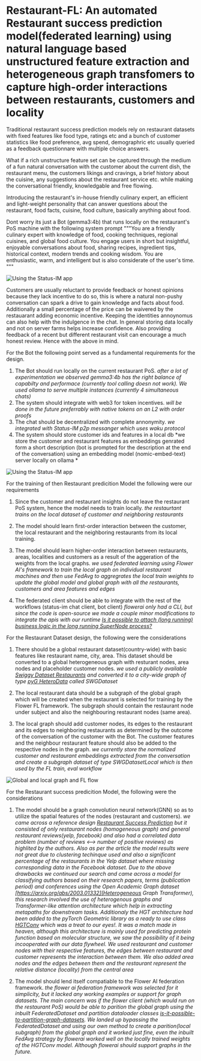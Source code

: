 # Restaurant-FL: An automated Restaurant success prediction model(federated learning) using natural language based unstructured feature extraction and heterogeneous graph transfomers to capture high-order interactions between restaurants, customers and locality

Traditional restaurant success prediction models rely on restaurant datasets with fixed features like food type, ratings etc and a bunch of customer statistics like food preference, avg spend, demographric etc usually queried as a feedback questionnare with multiple choice answers.

What if a rich unstructure feature set can be captured through the medium of a fun natural conversation with the customer about the current dish, the restaurant menu, the customers likings and cravings, a brief history about the cuisine, any suggestions about the restaurant service etc. while making the conversational friendly, knowledgable and free flowing.

Introducing the restaurant's in-house friendly culinary expert, an efficient and light-weight personality that can answer questions about the restaurant, food facts, cuisine, food culture, basically anything about food.

Dont worry its just a Bot (gemma3:4b) that runs locally on the restaurant's PoS machine with the following system prompt
"""You are a friendly culinary expert with knowledge of food,
cooking techniques, regional cuisines, and global food culture.
You engage users in short but insightful, enjoyable conversations
about food, sharing recipes, ingredient tips, historical context,
modern trends and cooking wisdom.
You are enthusiastic, warm, and intelligent but is also considerate
of the user's time.
"""

![Using the Status-IM app](./Bot_Chat_01.png)

Customers are usually reluctant to provide feedback or honest opinions because they lack incentive to do so, this is where a natural non-pushy conversation can spark a drive to gain knowledge and facts about food. Additionally a small percentage of the price can be waivered by the restauarant adding economic incentive. Keeping the identities annoynomus can also help with the indulgence in the chat. In general storing data locally and not on server farms helps increase confidence. Also providing feedback of a recent but different restaurant visit can encourage a much honest review. Hence with the above in mind.

For the Bot the following point served as a fundamental requirements for the design.

1. The Bot should run locally on the current restaurant PoS.
	*after a lot of experimentation we observed gemma3:4b has the right balance of capabilty and performace (currently tool calling doesn not work). We used ollama to serve multiple instances (currently 4 simultaneous chats)* 
2. The system should integrate with web3 for token incentives.
	*will be done in the future preferrably with native tokens on an L2 with order proofs*
3. The chat should be decentralized with complete annonymity.
	*we integrated with Status-IM p2p messanger which uses waku protocol*
4. The system should store customer ids and features in a local db
	*we store the customer and restaurant features as embeddings genrated form a short description (bot is prompted for the description at the end of the conversation) using an embedding model (nomic-embed-text) server locally on ollama *

![Using the Status-IM app](./Bot_Model_01.png)

For the training of then Restaurant predicition Model the following were our requirements

1. Since the customer and restaurant insights do not leave the restaurant PoS 
   system, hence the model needs to train locally.
   *the restaurtant trains on the local dataset of customer and neighboring restaurants*

2. The model should learn first-order interaction between the customer, the 
   local restaurant and the neighboring restaurants from its local training.

3. The model should learn higher-order interaction between restaurants, areas,
   localities and customers as a result of the aggeration of the weights from the local graphs.
   *we used federated learning using Flower AI's framework to train the local graph on individual restaurant machines and then use FedAvg to aggregrates the local train weights to update the global model and global graph with all the restaurants, customers and area features and edges*

4. The federated client should be able to integrate with the rest of the 
   workflows (status-im chat client, bot client)
   *flowerai only had a CLI, but since the code is open-source we made a couple minor modifications to integrate the apis with our runtime [Is it possible to attach (long running) business logic in the long running SuperNode process?](https://discuss.flower.ai/t/is-it-possible-to-attach-long-running-business-logic-in-the-long-running-supernode-process/913)* 

 
For the Restaurant Dataset design, the following were the considerations

1. There should be a global restaurant dataset(country-wide) with basic 
   features like restaurant name, city, area. This dataset should be converted to a global heterogeneous graph with resturant nodes, area nodes and placeholder customer nodes.
   *we used a publicly available [Swiggy Dataset Restaurants](https://www.kaggle.com/datasets/abhijitdahatonde/swiggy-restuarant-dataset) and converted it to a city-wide graph of type [pyG HeteroData](https://pytorch-geometric.readthedocs.io/en/latest/generated/torch_geometric.data.HeteroData.html) called SWGDataset*

2. The local restaurant data should be a subgraph of the global graph which
   will be created when the restaurant is selected for training by the Flower FL framework. The subgraph should contain the restaurant node under subject and also the neighbouring restaurant nodes (same area).

3. The local graph should add customer nodes, its edges to the restaurant
   and its edges to neighboring restaurants as determined by the outcome of the
   conversation of the customer with the Bot. The customer features and the neighbour restaurant feature should also be added to the respective nodes in the graph.
   *we currently store the normalized customer and restaurant embeddings extracted from the conversation and create a subgraph dataset of type SWGDatasetLocal which is then used by the FL train, eval workflow* 

![Global and local graph and FL flow](./FL_01.png)


For the Restaurant success predicition Model, the following were the considerations

1. The model should be a graph convolution neural network(GNN) so as to utilize 
   the spatial features of the nodes (restaurant and customers).
   *we came across a reference design [Restaurant Success Prediction](https://medium.com/restaurant-success-prediction/restaurant-success-prediction-4809efe09203) but it consisted of only restaurant nodes (homogeneous graph) and general restaurant reviews(yelp, facebook) and also had a correlated data problem (number of reviews <--> number of positive reviews) as highlited by the authors. Also as per the article the model results were not great due to clustering techinque used and also a significant percentage of the restaurants in the Yelp dataset where missing corresponding data in the Facebook dataset. 
   Due to the above drawbacks we continued our search and came across a model for classifying authors based on their research papers, terms (publication period) and conferences using the Open Academic Graph dataset [https://arxiv.org/abs/2003.01332](Heterogeneous Graph Transformer), this research involved the use of heterogenous graphs and Transformer-like attention architecture which help in extracting metapaths for downstream tasks. Additionaly the HGT architecture had been added to the pyTorch Geometric library as a ready to use class [HGTConv](https://pytorch-geometric.readthedocs.io/en/latest/generated/torch_geometric.nn.conv.HGTConv.html?highlight=hgtconv#torch_geometric.nn.conv.HGTConv) which was a treat to our eyes!. It was a match made in heaven, although this architecture is mainly used for predicting protein function based on molecular structure, we saw the possibility of it being incooperated with our data flywheel. We used restaurant and customer nodes with their respective features, the edges between restaurant and customer represents the interaction between them. We also added area nodes and the edges between them and the restaurant represent the relative distance (locality) from the central area*

2. The model should lend itself compatiable to the Flower AI federation 
   framework.
   *the flower ai federation framework was selected for it simplicity, but it lacked any working examples or support for graph datasets. The main concern was if the flower client (which would run on the restaurant PoS) would be able to parition the global graph using the inbuilt FederatedDataset and partition dataloader classes [is-it-possible-to-partition-graph-datasets](https://discuss.flower.ai/t/is-it-possible-to-partition-graph-datasets/836).
   We landed up bypassing the FederatedDataset and using our own method to create a parition(local subgraph) from the global graph and it worked just fine, even the inbuilt FedAvg strategy by flowerai worked well on the locally trained weights of the HGTConv model. Although flowerai should support graphs in the future.*





